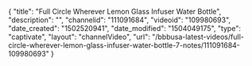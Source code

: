 {
    "title": "Full Circle Wherever Lemon Glass Infuser Water Bottle",
    "description": "",
    "channelid": "111091684",
    "videoid": "109980693",
    "date_created": "1502520941",
    "date_modified": "1504049175",
    "type": "captivate",
    "layout": "channelVideo",
    "url": "\/bbbusa-latest-videos\/full-circle-wherever-lemon-glass-infuser-water-bottle-7-notes\/111091684-109980693"
}